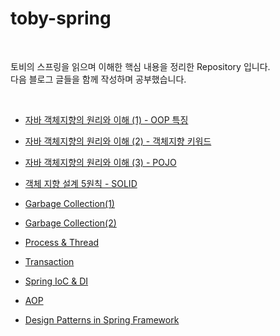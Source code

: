 # toby-spring    

<br />  

토비의 스프링을 읽으며 이해한 핵심 내용을 정리한 Repository 입니다.  
다음 블로그 글들을 함께 작성하며 공부했습니다.    

<br />  

- [자바 객체지향의 원리와 이해 (1) - OOP 특징](https://hyerin6.github.io/2020-06-09/%EC%8A%A4%ED%94%84%EB%A7%81%EC%9E%85%EB%AC%B8%EC%9D%84%EC%9C%84%ED%95%9C(1)/)

- [자바 객체지향의 원리와 이해 (2) - 객체지향 키워드](https://hyerin6.github.io/2020-06-09/%EC%8A%A4%ED%94%84%EB%A7%81%EC%9E%85%EB%AC%B8%EC%9D%84%EC%9C%84%ED%95%9C(2)/)   

- [자바 객체지향의 원리와 이해 (3) - POJO](https://hyerin6.github.io/2020-06-10/%EC%8A%A4%ED%94%84%EB%A7%81%EC%82%BC%EA%B0%81%ED%98%95/)  

- [객체 지향 설계 5원칙 - SOLID](https://hyerin6.github.io/2020-01-08/solid/)   

- [Garbage Collection(1)](https://hyerin6.github.io/2020-03-23/GC/)   

- [Garbage Collection(2)](https://hyerin6.github.io/2020-03-23/GC(2)/)    

- [Process & Thread](https://hyerin6.github.io/2020-06-12/%ED%94%84%EB%A1%9C%EC%84%B8%EC%8A%A4%EC%99%80%EC%8A%A4%EB%A0%88%EB%93%9C/)      

- [Transaction](https://hyerin6.github.io/2020-06-13/transaction/)   

- [Spring IoC & DI](https://hyerin6.github.io/2020-01-31/spring-DI-IoC/)    

- [AOP](https://hyerin6.github.io/2020-02-14/spring-AOP/)   

- [Design Patterns in Spring Framework](https://hyerin6.github.io/2020-01-16/%EB%94%94%EC%9E%90%EC%9D%B8-%ED%8C%A8%ED%84%B4/)  
 
